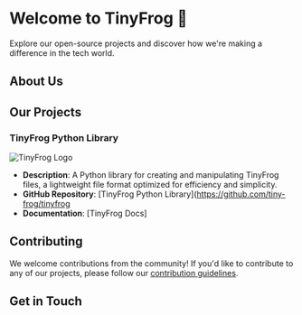 # Welcome to TinyFrog 🚀

 Explore our open-source projects and discover how we're making a difference in the tech world.

## About Us

## Our Projects

### TinyFrog Python Library

![TinyFrog Logo](tinyfrog_logo.png)

- **Description**: A Python library for creating and manipulating TinyFrog files, a lightweight file format optimized for efficiency and simplicity.
- **GitHub Repository**: [TinyFrog Python Library](https://github.com/tiny-frog/tinyfrog
- **Documentation**: [TinyFrog Docs]

## Contributing

We welcome contributions from the community! If you'd like to contribute to any of our projects, please follow our [contribution guidelines](https://github.com/tiny-frog/contributing).

## Get in Touch

